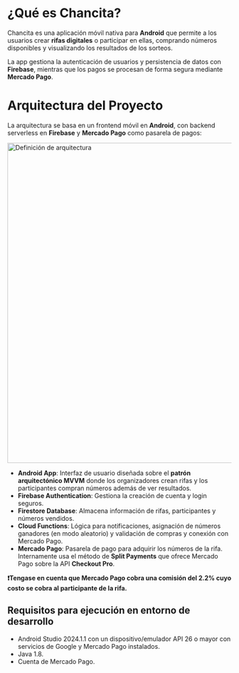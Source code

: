 # ¿Qué es Chancita?

Chancita es una aplicación móvil nativa para **Android** que permite a los usuarios crear **rifas digitales** o participar en ellas, comprando números disponibles y visualizando los resultados de los sorteos.

La app gestiona la autenticación de usuarios y persistencia de datos con **Firebase**, mientras que los pagos se procesan de forma segura mediante **Mercado Pago**.

# Arquitectura del Proyecto

La arquitectura se basa en un frontend móvil en **Android**, con backend serverless en **Firebase** y **Mercado Pago** como pasarela de pagos:

<img width="1280" height="720" alt="Definición de arquitectura" src="https://github.com/user-attachments/assets/3a245d78-73e1-4d93-a13f-92494e288b49" />

- **Android App**: Interfaz de usuario diseñada sobre el **patrón arquitectónico MVVM** donde los organizadores crean rifas y los participantes compran números además de ver resultados.  
- **Firebase Authentication**: Gestiona la creación de cuenta y login seguros.
- **Firestore Database**: Almacena información de rifas, participantes y números vendidos.
- **Cloud Functions**: Lógica para notificaciones, asignación de números ganadores (en modo aleatorio) y validación de compras y conexión con Mercado Pago.
- **Mercado Pago**: Pasarela de pago para adquirir los números de la rifa. Internamente usa el método de **Split Payments** que ofrece Mercado Pago sobre la API **Checkout Pro**.

**❗Tengase en cuenta que Mercado Pago cobra una comisión del 2.2% cuyo costo se cobra al participante de la rifa.**

## Requisitos para ejecución en entorno de desarrollo
- Android Studio 2024.1.1 con un dispositivo/emulador API 26 o mayor con servicios de Google y Mercado Pago instalados. 
- Java 1.8.
- Cuenta de Mercado Pago.
